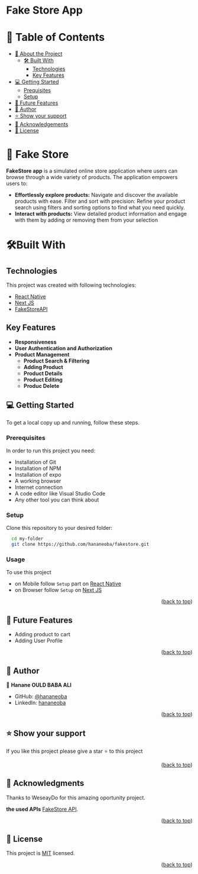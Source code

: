 # Fake Store App

# 📗 Table of Contents

- [📖 About the Project](#📖-fake-store)
  - [🛠 Built With](#🛠built-with)
    - [Technologies](#technologies)
    - [Key Features](#key-features)
- [💻 Getting Started](#💻-getting-started)
  - [Prequisites](#prerequisites)
  - [Setup](#setup)
- [🔭 Future Features](#🔭-future-features)
- [👤 Author](#-author)
- [⭐️ Show your support](#️⭐️-show-your-support)
- [🙏 Acknowledgements](#🙏-acknowledgements)
- [📝 License](#📝-license)

# 📖 Fake Store

**FakeStore app**
is a simulated online store application where users can browse through a wide variety of products. The application empowers users to:

- <b>Effortlessly explore products:</b>
  Navigate and discover the available products with ease.
  Filter and sort with precision: Refine your product search using filters and sorting options to find what you need quickly.
- <b>Interact with products:</b> View detailed product information and engage with them by adding or removing them from your selection

# 🛠Built With

## Technologies

This project was created with following technologies:

- [React Native](https://github.com/hananeoba/fakestore/blob/dev/ReactNative/fakeStore/README.md)
- [Next JS](https://github.com/hananeoba/fakestore/blob/dev/NextJs/README.md)
- [FakeStoreAPI](https://fakestoreapi.com/)

## Key Features

- **Responsiveness**
- **User Authentication and Authorization**
- **Product Management**
  - **Product Search & Filtering**
  - **Adding Product**
  - **Product Details**
  - **Product Editing**
  - **Produc Delete**

## 💻 Getting Started

To get a local copy up and running, follow these steps.

### Prerequisites

In order to run this project you need:

- Installation of Git
- Installation of NPM
- Installation of expo
- A working browser
- Internet connection
- A code editor like Visual Studio Code
- Any other tool you can think about

### Setup

Clone this repository to your desired folder:

```sh
  cd my-folder
  git clone https://github.com/hananeoba/fakestore.git

```

### Usage

To use this project

- on Mobile follow `Setup` part on <a href="https://github.com/hananeoba/fakestore/blob/dev/ReactNative/fakeStore/README.md">React Native</a>
- on Browser follow `Setup` on <a href="https://github.com/hananeoba/fakestore/blob/dev/NextJs/README.md">Next JS</a>

<p align="right">(<a href="#📗-table-of-contents">back to top</a>)</p>

<!-- FUTURE FEATURES -->

## 🔭 Future Features

- Adding product to cart
- Adding User Profile

<p align="right">(<a href="#📗-table-of-contents">back to top</a>)</p>
<!-- Author -->

## 👥 Author <a name="authors"></a>

👤 **Hanane OULD BABA ALI**

- GitHub: [@hananeoba](https://github.com/hananeoba)
- LinkedIn: [hananeoba](https://linkedin.com/in/hanane-ouldbabaali/)

<p align="right">(<a href="#📗-table-of-contents">back to top</a>)</p>
<!-- SUPPORT -->

## ⭐️ Show your support <a name="support"></a>

If you like this project please give a star ⭐️ to this project

<p align="right">(<a href="#📗-table-of-contents">back to top</a>)</p>

<!-- ACKNOWLEDGEMENTS -->

## 🙏 Acknowledgments <a name="acknowledgements"></a>

Thanks to WeseayDo for this amazing oportunity project.

**the used APIs**
[FakeStore API](https://fakestoreapi.com/).

<p align="right">(<a href="#📗-table-of-contents">back to top</a>)</p>

## 📝 License <a name="license"></a>

This project is [MIT](https://github.com/hananeoba/fakestore/blob/dev/LICENSE) licensed.

<p align="right">(<a href="#📗-table-of-contents">back to top</a>)</p>
